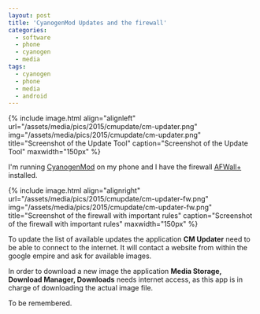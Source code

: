 ```yaml
---
layout: post
title: 'CyanogenMod Updates and the firewall'
categories:
  - software
  - phone
  - cyanogen
  - media
tags:
  - cyanogen
  - phone
  - media
  - android
---
```


{% include image.html align="alignleft" url="/assets/media/pics/2015/cmupdate/cm-updater.png" img="/assets/media/pics/2015/cmupdate/cm-updater.png" title="Screenshot of the Update Tool" caption="Screenshot of the Update Tool" maxwidth="150px" %}

I'm running [CyanogenMod](https://en.wikipedia.org/wiki/CyanogenMod) on my phone and I have the firewall [AFWall+](https://f-droid.org/repository/browse/?fdid=dev.ukanth.ufirewall) installed.


{% include image.html align="alignright" url="/assets/media/pics/2015/cmupdate/cm-updater-fw.png" img="/assets/media/pics/2015/cmupdate/cm-updater-fw.png" title="Screenshot of the firewall with important rules" caption="Screenshot of the firewall with important rules" maxwidth="150px" %}

To update the list of available updates the application **CM Updater** need to be able to connect to the internet. It will contact a website from within the google empire and ask for available images.

In order to download a new image the application **Media Storage, Download Manager, Downloads** needs internet access, as this app is in charge of downloading the actual image file.

To be remembered.
